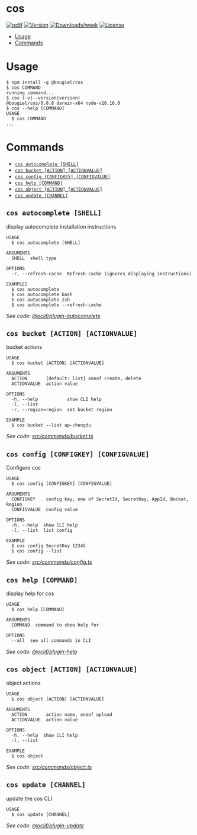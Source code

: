 cos
===



[![oclif](https://img.shields.io/badge/cli-oclif-brightgreen.svg)](https://oclif.io)
[![Version](https://img.shields.io/npm/v/cos.svg)](https://npmjs.org/package/cos)
[![Downloads/week](https://img.shields.io/npm/dw/cos.svg)](https://npmjs.org/package/cos)
[![License](https://img.shields.io/npm/l/cos.svg)](https://github.com/Projects/cos/blob/master/package.json)

<!-- toc -->
* [Usage](#usage)
* [Commands](#commands)
<!-- tocstop -->
# Usage
<!-- usage -->
```sh-session
$ npm install -g @bougiel/cos
$ cos COMMAND
running command...
$ cos (-v|--version|version)
@bougiel/cos/0.0.8 darwin-x64 node-v10.16.0
$ cos --help [COMMAND]
USAGE
  $ cos COMMAND
...
```
<!-- usagestop -->
# Commands
<!-- commands -->
* [`cos autocomplete [SHELL]`](#cos-autocomplete-shell)
* [`cos bucket [ACTION] [ACTIONVALUE]`](#cos-bucket-action-actionvalue)
* [`cos config [CONFIGKEY] [CONFIGVALUE]`](#cos-config-configkey-configvalue)
* [`cos help [COMMAND]`](#cos-help-command)
* [`cos object [ACTION] [ACTIONVALUE]`](#cos-object-action-actionvalue)
* [`cos update [CHANNEL]`](#cos-update-channel)

## `cos autocomplete [SHELL]`

display autocomplete installation instructions

```
USAGE
  $ cos autocomplete [SHELL]

ARGUMENTS
  SHELL  shell type

OPTIONS
  -r, --refresh-cache  Refresh cache (ignores displaying instructions)

EXAMPLES
  $ cos autocomplete
  $ cos autocomplete bash
  $ cos autocomplete zsh
  $ cos autocomplete --refresh-cache
```

_See code: [@oclif/plugin-autocomplete](https://github.com/oclif/plugin-autocomplete/blob/v0.1.4/src/commands/autocomplete/index.ts)_

## `cos bucket [ACTION] [ACTIONVALUE]`

bucket actions

```
USAGE
  $ cos bucket [ACTION] [ACTIONVALUE]

ARGUMENTS
  ACTION       [default: list] oneof create, delete
  ACTIONVALUE  action value

OPTIONS
  -h, --help           show CLI help
  -l, --list
  -r, --region=region  set bucket region

EXAMPLE
  $ cos bucket --list ap-chengdu
```

_See code: [src/commands/bucket.ts](https://github.com/bougieL/cos/blob/v0.0.8/src/commands/bucket.ts)_

## `cos config [CONFIGKEY] [CONFIGVALUE]`

Configure cos

```
USAGE
  $ cos config [CONFIGKEY] [CONFIGVALUE]

ARGUMENTS
  CONFIGKEY    config key, one of SecretId, SecretKey, AppId, Bucket, Region
  CONFIGVALUE  config value

OPTIONS
  -h, --help  show CLI help
  -l, --list  list config

EXAMPLE
  $ cos config SecretKey 12345
  $ cos config --list
```

_See code: [src/commands/config.ts](https://github.com/bougieL/cos/blob/v0.0.8/src/commands/config.ts)_

## `cos help [COMMAND]`

display help for cos

```
USAGE
  $ cos help [COMMAND]

ARGUMENTS
  COMMAND  command to show help for

OPTIONS
  --all  see all commands in CLI
```

_See code: [@oclif/plugin-help](https://github.com/oclif/plugin-help/blob/v2.2.1/src/commands/help.ts)_

## `cos object [ACTION] [ACTIONVALUE]`

object actions

```
USAGE
  $ cos object [ACTION] [ACTIONVALUE]

ARGUMENTS
  ACTION       action name, oneof upload
  ACTIONVALUE  action value

OPTIONS
  -h, --help  show CLI help
  -l, --list

EXAMPLE
  $ cos object
```

_See code: [src/commands/object.ts](https://github.com/bougieL/cos/blob/v0.0.8/src/commands/object.ts)_

## `cos update [CHANNEL]`

update the cos CLI

```
USAGE
  $ cos update [CHANNEL]
```

_See code: [@oclif/plugin-update](https://github.com/oclif/plugin-update/blob/v1.3.9/src/commands/update.ts)_
<!-- commandsstop -->

